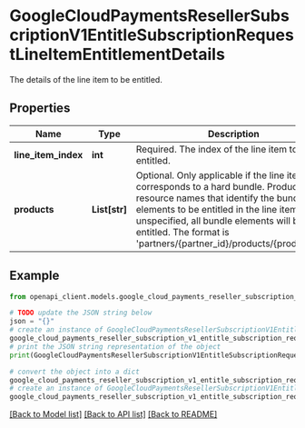 # GoogleCloudPaymentsResellerSubscriptionV1EntitleSubscriptionRequestLineItemEntitlementDetails

The details of the line item to be entitled.

## Properties

Name | Type | Description | Notes
------------ | ------------- | ------------- | -------------
**line_item_index** | **int** | Required. The index of the line item to be entitled. | [optional] 
**products** | **List[str]** | Optional. Only applicable if the line item corresponds to a hard bundle. Product resource names that identify the bundle elements to be entitled in the line item. If unspecified, all bundle elements will be entitled. The format is &#39;partners/{partner_id}/products/{product_id}&#39;. | [optional] 

## Example

```python
from openapi_client.models.google_cloud_payments_reseller_subscription_v1_entitle_subscription_request_line_item_entitlement_details import GoogleCloudPaymentsResellerSubscriptionV1EntitleSubscriptionRequestLineItemEntitlementDetails

# TODO update the JSON string below
json = "{}"
# create an instance of GoogleCloudPaymentsResellerSubscriptionV1EntitleSubscriptionRequestLineItemEntitlementDetails from a JSON string
google_cloud_payments_reseller_subscription_v1_entitle_subscription_request_line_item_entitlement_details_instance = GoogleCloudPaymentsResellerSubscriptionV1EntitleSubscriptionRequestLineItemEntitlementDetails.from_json(json)
# print the JSON string representation of the object
print(GoogleCloudPaymentsResellerSubscriptionV1EntitleSubscriptionRequestLineItemEntitlementDetails.to_json())

# convert the object into a dict
google_cloud_payments_reseller_subscription_v1_entitle_subscription_request_line_item_entitlement_details_dict = google_cloud_payments_reseller_subscription_v1_entitle_subscription_request_line_item_entitlement_details_instance.to_dict()
# create an instance of GoogleCloudPaymentsResellerSubscriptionV1EntitleSubscriptionRequestLineItemEntitlementDetails from a dict
google_cloud_payments_reseller_subscription_v1_entitle_subscription_request_line_item_entitlement_details_from_dict = GoogleCloudPaymentsResellerSubscriptionV1EntitleSubscriptionRequestLineItemEntitlementDetails.from_dict(google_cloud_payments_reseller_subscription_v1_entitle_subscription_request_line_item_entitlement_details_dict)
```
[[Back to Model list]](../README.md#documentation-for-models) [[Back to API list]](../README.md#documentation-for-api-endpoints) [[Back to README]](../README.md)



